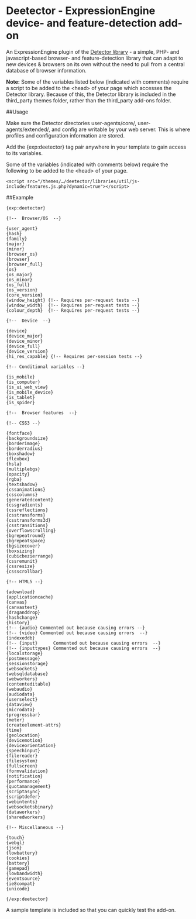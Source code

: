 # Deetector - ExpressionEngine device- and feature-detection add-on

An ExpressionEngine plugin of the [Detector library](http://detector.dmolsen.com/) - a simple, PHP- and javascript-based browser- and feature-detection library that can adapt to new devices & browsers on its own without the need to pull from a central database of browser information.

**Note:** Some of the variables listed below (indicated with comments) require a script to be added to the &lt;head> of your page which accesses the Detector library. Because of this, the Detector library is included in the third_party themes folder, rather than the third_party add-ons folder.

##Usage

Make sure the Detector directories user-agents/core/, user-agents/extended/, and config are writable by your web server. This is where profiles and configuration information are stored.

Add the {exp:deetector} tag pair anywhere in your template to gain access to its variables.

Some of the variables (indicated with comments below) require the following to be added to the &lt;head> of your page.

	<script src="/themes/…/deetector/libraries/util/js-include/features.js.php?dynamic=true"></script>

##Example

	{exp:deetector}

	{!--  Browser/OS  --}

	{user_agent}
	{hash}
	{family}
	{major}
	{minor}
	{browser_os}
	{browser}
	{browser_full}
	{os}
	{os_major}
	{os_minor}
	{os_full}
	{os_version}
	{core_version}
	{window_height} {!-- Requires per-request tests --}
	{window_width}  {!-- Requires per-request tests --}
	{colour_depth}  {!-- Requires per-request tests --}

	{!--  Device  --}

	{device}
	{device_major}
	{device_minor}
	{device_full}
	{device_version}
	{hi_res_capable} {!-- Requires per-session tests --}

	{!-- Conditional variables --}

	{is_mobile}
	{is_computer}
	{is_ui_web_view}
	{is_mobile_device}
	{is_tablet}
	{is_spider}

	{!--  Browser features  --}

	{!-- CSS3 --}

	{fontface}
	{backgroundsize}
	{borderimage}
	{borderradius}
	{boxshadow}
	{flexbox}
	{hsla}
	{multiplebgs}
	{opacity}
	{rgba}
	{textshadow}
	{cssanimations}
	{csscolumns}
	{generatedcontent}
	{cssgradients}
	{cssreflections}
	{csstransforms}
	{csstransforms3d}
	{csstransitions}
	{overflowscrolling}
	{bgrepeatround}
	{bgrepeatspace}
	{bgsizecover}
	{boxsizing}
	{cubicbezierrange}
	{cssremunit}
	{cssresize}
	{cssscrollbar}

	{!-- HTML5 --}

	{adownload}
	{applicationcache}
	{canvas}
	{canvastext}
	{draganddrop}
	{hashchange}
	{history}
	{!-- {audio} Commented out because causing errors --}
	{!-- {video} Commented out because causing errors  --}
	{indexeddb}
	{!-- {input}      Commented out because causing errors  --}
	{!-- {inputtypes} Commented out because causing errors  --}
	{localstorage}
	{postmessage}
	{sessionstorage}
	{websockets}
	{websqldatabase}
	{webworkers}
	{contenteditable}
	{webaudio}
	{audiodata}
	{userselect}
	{dataview}
	{microdata}
	{progressbar}
	{meter}
	{createelement-attrs}
	{time}
	{geolocation}
	{devicemotion}
	{deviceorientation}
	{speechinput}
	{filereader}
	{filesystem}
	{fullscreen}
	{formvalidation}
	{notification}
	{performance}
	{quotamanagement}
	{scriptasync}
	{scriptdefer}
	{webintents}
	{websocketsbinary}
	{dataworkers}
	{sharedworkers}

	{!-- Miscellaneous --}

	{touch}
	{webgl}
	{json}
	{lowbattery}
	{cookies}
	{battery}
	{gamepad}
	{lowbandwidth}
	{eventsource}
	{ie8compat}
	{unicode}

	{/exp:deetector}

A sample template is included so that you can quickly test the add-on.
